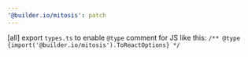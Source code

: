 ```yaml
---
'@builder.io/mitosis': patch
---
```


[all] export `types.ts` to enable `@type` comment for JS like this: `/** @type {import('@builder.io/mitosis').ToReactOptions} */`
